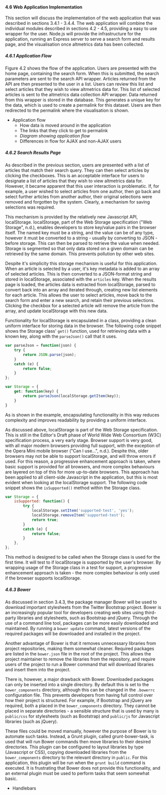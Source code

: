 #### 4.6 Web Application Implementation

This section will discuss the implementation of the web application that was described in sections 3.4.1 - 3.4.4. The web application will combine the individual modules described in sections 4.2 - 4.5, providing a easy to use wrapper for the user. Node.js will provide the infrastructure for the application, running an Express server to serve a search form and results page, and the visualisation once altmetrics data has been collected.

##### 4.6.1 Application Flow

Figure 4.2 shows the flow of the application. Users are presented with the home page, containing the search form. When this is submitted, the search parameters are sent to the search API wrapper. Articles returned from the API are then presented to the user in a list. Users can review this list and select articles that they wish to view altmetrics data for. This list of selected articles is sent to the altmetrics data collection API wrapper. Data returned from this wrapper is stored in the database. This generates a unique key for the data, which is used to create a permalink for this dataset. Users are then redirected to the permalink where the visualisation is shown.

* Application flow
	* How data is moved around in the application
	* The links that they click to get to permalink
	* _Diagram showing application flow_
	* Differences in flow for AJAX and non-AJAX users

##### 4.6.2 Search Results Page

As described in the previous section, users are presented with a list of articles that match their search query. They can then select articles by clicking the checkboxes. This is an acceptable interface for users to designate a list of articles that they wish to view altmetrics data for. However, it became apparent that this user interaction is problematic. If, for example, a user wished to select articles from one author, then go back and select further articles from another author, their original selections were removed and forgotten by the system. Clearly, a mechanism for saving selections was required.

This mechanism is provided by the relatively new Javascript API, localStorage. localStorage, part of the Web Storage specification ("Web Storage", n.d.), enables developers to store key/value pairs in the browser itself. The named key must be a string, and the value can be of any type, however it must be converted to a string - usually by converting to JSON - before storage. This can then be parsed to retrieve the value when needed. Storage is segmented so that only data stored on a given domain can be retrieved by the same domain. This prevents pollution by other web sites.

Despite it's simplicity this storage mechanism is useful for this application. When an article is selected by a user, it's key metadata is added to an array of selected articles. This is then converted to a JSON-format string and stored in localStorage, associated with the `articles` key. When the results page is loaded, the articles data is extracted from localStorage, parsed to convert back into an array and iterated through, creating new list elements for each article. This allows the user to select articles, move back to the search form and enter a new search, and retain their previous selections. Clicking the checkbox for a selected article will remove the article from the array, and update localStorage with this new data.

Functionality for localStorage is encapsulated in a class, providing a clean uniform interface for storing data in the browser. The following code snippet shows the Storage class' `get()` function, used for retrieving data with a known key, along with the `parseJson()` call that it uses. 

```js
var parseJson = function(json) {
	try {
		return JSON.parse(json);
	}
	catch (e) {
		return false;
	}
};

var Storage = {
	get: function(key) {
		return parseJson(localStorage.getItem(key));
	}
}
```

As is shown in the example, encapsulating functionality in this way reduces complexity and improves readability by providing a uniform interface.

As discussed above, localStorage is part of the Web Storage specification. This is still in the Editor's Draft phase of World Wide Web Consortium (W3C) specification process, a very early stage. Browser support is very good, with all major modern browsers providing full support, with the exception of the Opera Mini mobile browser ("Can I use...", n.d.). Despite this, older browsers may not be able to support localStorage, and will throw errors if used. For this reason, a progressive enhancement approach is taken, where basic support is provided for all browsers, and more complex behaviours are layered on top of this for more up-to-date browsers. This approach has been applied to all client-side Javascript in the application, but this is most evident when looking at the localStorage support. The following code snippet shows the `isSupported()` method within the Storage class.

```js
var Storage = {
	isSupported: function() {
		try {
			localStorage.setItem('supported-test', 'yes');
			localStorage.removeItem('supported-test');
			return true;
		}
		catch (e) {
			return false;
		}
	},
};
```

This method is designed to be called when the Storage class is used for the first time. It will test to if localStorage is supported by the user's browser. By wrapping usage of the Storage class in a test for support, a progressive enhancement approach is taken - the more complex behaviour is only used if the browser supports localStorage. 

##### 4.6.3 Bower

As discussed in section 3.4.3, the package manager Bower will be used to download important stylesheets from the Twitter Bootstrap project. Bower is an increasingly popular tool for developers creating web sites using third-party libraries and stylesheets, such as Bootstrap and jQuery. Through the use of a command line tool, packages can be more easily downloaded and maintained. By running a `bower update` command, latest versions of the required packages will be downloaded and installed in the project.

Another advantage of Bower is that it removes unnecessary libraries from project repositories, making them somewhat cleaner. Required packages are listed in the `bower.json` file in the root of the project. This allows the project maintainer to remove the libraries from the repository, and require users of the project to run a Bower command that will download libraries and insert them into the project.

There is, however, a major drawback with Bower. Downloaded packages can only be inserted into a single directory. By default this is set to the `bower_components` directory, although this can be changed in the `.bowerrc` configuration file. This prevents developers from having full control over how their project is structured. For example, if Bootstrap and jQuery are required, both a placed in the `bower_components` directory. They cannot be placed in separate directories - a sensible structure that is used by many is `public/css` for stylesheets (such as Bootstrap) and `public/js` for Javascript libraries (such as jQuery). 

These files could be moved manually, however the purpose of Bower is to automate such tasks. Instead, a Grunt plugin, called grunt-bower-task, is used that will run Bower commands then move libraries to their desired directories. This plugin can be configured to layout libraries by type (Javascript or CSS), copying downloaded libraries from the `bower_components` directory to the relevant directory in `public`. For this application, this plugin will be run when the `grunt build` command is executed. It is frustrating that Bower does not provide this functionality, and an external plugin must be used to perform tasks that seem somewhat basic.

* Handlebars

